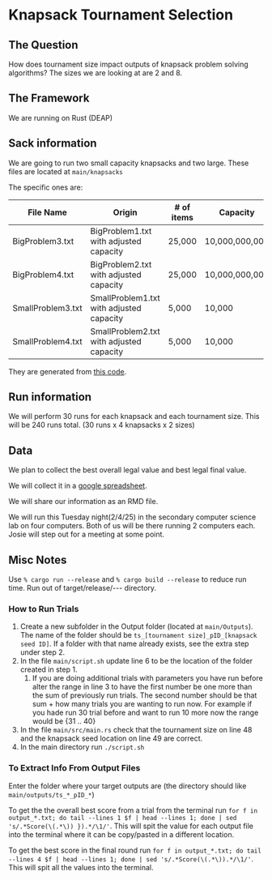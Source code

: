 # Knapsack Tournament Selection

## The Question

How does tournament size impact outputs of knapsack problem solving algorithms?
The sizes we are looking at are 2 and 8.

## The Framework

We are running on Rust (DEAP)

## Sack information

We are going to run two small capacity knapsacks and two large. These files are located at `main/knapsacks`

The specific ones are:

File Name | Origin | # of items | Capacity |
----------|--------|----------- | ---------|
BigProblem3.txt | BigProblem1.txt with adjusted capacity | 25,000 | 10,000,000,000 |
BigProblem4.txt | BigProblem2.txt with adjusted capacity | 25,000 | 10,000,000,000 |
SmallProblem3.txt | SmallProblem1.txt with adjusted capacity | 5,000 | 10,000 |
SmallProblem4.txt | SmallProblem2.txt with adjusted capacity | 5,000 | 10,000 |

They are generated from [this code](https://github.com/JorikJooken/knapsackProblemInstances/tree/master).

## Run information

We will perform 30 runs for each knapsack and each tournament size.
This will be 240 runs total. (30 runs x 4 knapsacks x 2 sizes)

## Data

We plan to collect the best overall legal value and best legal final value.

We will collect it in a [google spreadsheet](https://docs.google.com/spreadsheets/d/1-jJcc_ciIstQLY3AB9haknGzVyXA9n3BpGcqxdgunGY/edit?usp=sharing).

We will share our information as an RMD file.

We will run this Tuesday night(2/4/25) in the secondary computer science lab on four computers.
Both of us will be there running 2 computers each. Josie will step out for a meeting at some point.

## Misc Notes

Use `% cargo run --release` and `% cargo build --release` to reduce run time. Run out of target/release/--- directory.

### How to Run Trials

1. Create a new subfolder in the Output folder (located at `main/Outputs`). The name of the folder should be `ts_[tournament size]_pID_[knapsack seed ID]`. If a folder with that name already exists, see the extra step under step 2.
2. In the file `main/script.sh` update line 6 to be the location of the folder created in step 1.
   1. If you are doing additional trials with parameters you have run before alter the range in line 3 to have the first number be one more than the sum of previously run trials. The second number should be that sum + how many trials you are wanting to run now. For example if you hade run 30 trial before and want to run 10 more now the range would be {31 .. 40}
3. In the file `main/src/main.rs` check that the tournament size on line 48 and the knapsack seed location on line 49 are correct.
4. In the main directory run `./script.sh`

### To Extract Info From Output Files

Enter the folder where your target outputs are (the directory should like `main/outputs/ts_*_pID_*`)

To get the the overall best score from a trial from the terminal run `for f in output_*.txt; do tail --lines 1 $f | head --lines 1; done | sed 's/.*Score(\(.*\)) }).*/\1/'`. This will spit the value for each output file into the terminal where it can be copy/pasted in a different location.

To get the best score in the final round run `for f in output_*.txt; do tail --lines 4 $f | head --lines 1; done | sed 's/.*Score(\(.*\)).*/\1/'`. This will spit all the values into the terminal.
